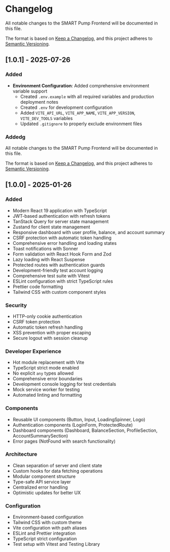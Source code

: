 # Changelog

All notable changes to the SMART Pump Frontend will be documented in this file.

The format is based on [Keep a Changelog](https://keepachangelog.com/en/1.0.0/),
and this project adheres to [Semantic Versioning](https://semver.org/spec/v2.0.0.html).

## [1.0.1] - 2025-07-26

### Added

- **Environment Configuration**: Added comprehensive environment variable support
  - Created `.env.example` with all required variables and production deployment notes
  - Created `.env` for development configuration
  - Added `VITE_API_URL`, `VITE_APP_NAME`, `VITE_APP_VERSION`, `VITE_DEV_TOOLS` variables
  - Updated `.gitignore` to properly exclude environment files

### Addedg

All notable changes to the SMART Pump Frontend will be documented in this file.

The format is based on [Keep a Changelog](https://keepachangelog.com/en/1.0.0/),
and this project adheres to [Semantic Versioning](https://semver.org/spec/v2.0.0.html).

## [1.0.0] - 2025-01-26

### Added

- Modern React 19 application with TypeScript
- JWT-based authentication with refresh tokens
- TanStack Query for server state management
- Zustand for client state management
- Responsive dashboard with user profile, balance, and account summary
- CSRF protection with automatic token handling
- Comprehensive error handling and loading states
- Toast notifications with Sonner
- Form validation with React Hook Form and Zod
- Lazy loading with React Suspense
- Protected routes with authentication guards
- Development-friendly test account logging
- Comprehensive test suite with Vitest
- ESLint configuration with strict TypeScript rules
- Prettier code formatting
- Tailwind CSS with custom component styles

### Security

- HTTP-only cookie authentication
- CSRF token protection
- Automatic token refresh handling
- XSS prevention with proper escaping
- Secure logout with session cleanup

### Developer Experience

- Hot module replacement with Vite
- TypeScript strict mode enabled
- No explicit `any` types allowed
- Comprehensive error boundaries
- Development console logging for test credentials
- Mock service worker for testing
- Automated linting and formatting

### Components

- Reusable UI components (Button, Input, LoadingSpinner, Logo)
- Authentication components (LoginForm, ProtectedRoute)
- Dashboard components (Dashboard, BalanceSection, ProfileSection, AccountSummarySection)
- Error pages (NotFound with search functionality)

### Architecture

- Clean separation of server and client state
- Custom hooks for data fetching operations
- Modular component structure
- Type-safe API service layer
- Centralized error handling
- Optimistic updates for better UX

### Configuration

- Environment-based configuration
- Tailwind CSS with custom theme
- Vite configuration with path aliases
- ESLint and Prettier integration
- TypeScript strict configuration
- Test setup with Vitest and Testing Library
